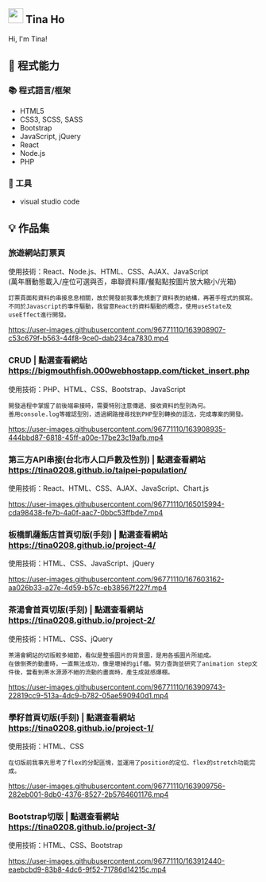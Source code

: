## <img width="30px" src="https://www.emojiall.com/en/header-svg/%F0%9F%90%A0.svg" />  Tina Ho

Hi, I'm Tina! 

## 🧠 程式能力
### 📚 程式語言/框架
- HTML5
- CSS3, SCSS, SASS
- Bootstrap
- JavaScript, jQuery
- React
- Node.js
- PHP

### 🔧 工具
- visual studio code

## 💡 作品集
### 旅遊網站訂票頁<br>
使用技術：React、Node.js、HTML、CSS、AJAX、JavaScript<br>(萬年曆動態載入/座位可選與否，串聯資料庫/餐點點按圖片放大縮小/光箱)<br>
  
    訂票頁面和資料的串接息息相關，故於開發前我事先規劃了資料表的結構，再著手程式的撰寫。
    不同於Javascript的事件驅動，我留意React的資料驅動的概念，使用useState及useEffect進行開發。

https://user-images.githubusercontent.com/96771110/163908907-c53c679f-b563-44f8-9ce0-dab234ca7830.mp4

### CRUD | 點選查看網站 https://bigmouthfish.000webhostapp.com/ticket_insert.php<br>
使用技術：PHP、HTML、CSS、Bootstrap、JavaScript<br>

    開發過程中掌握了前後端串接時，需要特別注意傳遞、接收資料的型別為何。
    善用console.log等確認型別，透過網路搜尋找到PHP型別轉換的語法，完成專案的開發。

https://user-images.githubusercontent.com/96771110/163908935-444bbd87-6818-45ff-a00e-17be23c19afb.mp4

### 第三方API串接(台北市人口戶數及性別) | 點選查看網站 https://tina0208.github.io/taipei-population/
使用技術：React、HTML、CSS、AJAX、JavaScript、Chart.js<br>

https://user-images.githubusercontent.com/96771110/165015994-cda98438-fe7b-4a0f-aac7-0bbc53ffbde7.mp4
### 板橋凱薩飯店首頁切版(手刻) | 點選查看網站 https://tina0208.github.io/project-4/
使用技術：HTML、CSS、JavaScript、jQuery<br>

https://user-images.githubusercontent.com/96771110/167603162-aa026b33-a27e-4d59-b57c-eb38567f227f.mp4

### 茶湯會首頁切版(手刻) | 點選查看網站 https://tina0208.github.io/project-2/
使用技術：HTML、CSS、jQuery<br>

    茶湯會網站的切版較多細節，看似是整張圖片的背景圖，是用各張圖片所組成。
    在做倒茶的動畫時，一直無法成功，像是壞掉的gif檔。努力查詢並研究了animation step文件後，當看到茶水源源不絕的流動的畫面時，產生成就感爆棚。

https://user-images.githubusercontent.com/96771110/163909743-22819cc9-513a-4dc9-b782-05ae590940d1.mp4

### 學籽首頁切版(手刻) | 點選查看網站 https://tina0208.github.io/project-1/
使用技術：HTML、CSS<br>

    在切版前我事先思考了flex的分配區塊，並運用了position的定位、flex的stretch功能完成。

https://user-images.githubusercontent.com/96771110/163909756-282eb001-8db0-4376-8527-2b5764601176.mp4

### Bootstrap切版 | 點選查看網站 https://tina0208.github.io/project-3/
使用技術：HTML、CSS、Bootstrap<br>

https://user-images.githubusercontent.com/96771110/163912440-eaebcbd9-83b8-4dc6-9f52-71786d14215c.mp4




<!--
**Tina0208/Tina0208** is a ✨ _special_ ✨ repository because its `README.md` (this file) appears on your GitHub profile.

Here are some ideas to get you started:

- 🔭 I’m currently working on ...
- 🌱 I’m currently learning ...
- 👯 I’m looking to collaborate on ...
- 🤔 I’m looking for help with ...
- 💬 Ask me about ...
- 📫 How to reach me: ...
- 😄 Pronouns: ...
- ⚡ Fun fact: ...
-->



















